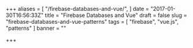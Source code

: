 +++
aliases = [
  "/firebase-databases-and-vue/",
]
date = "2017-01-30T16:56:33Z"
title = "Firebase Databases and Vue"
draft = false
slug = "firebase-databases-and-vue-patterns"
tags = [
  "firebase", "vue.js", "patterns"
]
banner = ""

+++
